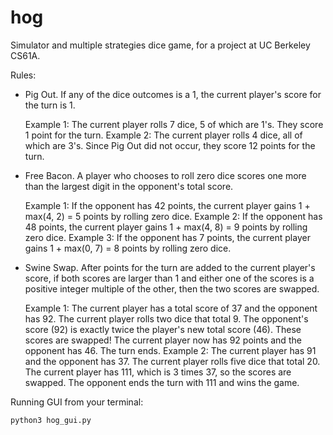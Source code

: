 # hog
Simulator and multiple strategies dice game, for a project at UC Berkeley CS61A.

Rules:  
- Pig Out. If any of the dice outcomes is a 1, the current player's score for the turn is 1.

     Example 1: The current player rolls 7 dice, 5 of which are 1's. They score 1 point for the turn.
     Example 2: The current player rolls 4 dice, all of which are 3's. Since Pig Out did not occur, they score 12 points for the turn.

- Free Bacon. A player who chooses to roll zero dice scores one more than the largest digit in the opponent's total score.

     Example 1: If the opponent has 42 points, the current player gains 1 + max(4, 2) = 5 points by rolling zero dice.
     Example 2: If the opponent has 48 points, the current player gains 1 + max(4, 8) = 9 points by rolling zero dice.
     Example 3: If the opponent has 7 points, the current player gains 1 + max(0, 7) = 8 points by rolling zero dice.

- Swine Swap. After points for the turn are added to the current player's score, if both scores are larger than 1 and either one of the scores is a positive integer multiple of the other, then the two scores are swapped.

     Example 1: The current player has a total score of 37 and the opponent has 92. The current player rolls two dice that total 9. The opponent's score (92) is exactly twice the player's new total score (46). These scores are swapped! The current player now has 92 points and the opponent has 46. The turn ends.
     Example 2: The current player has 91 and the opponent has 37. The current player rolls five dice that total 20. The current player has 111, which is 3 times 37, so the scores are swapped. The opponent ends the turn with 111 and wins the game.

Running GUI from your terminal:  
```
python3 hog_gui.py
```
